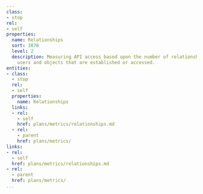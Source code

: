 ```yaml
---
class:
- stop
rel:
- self
properties:
  name: Relationships
  sort: 3878
  level: 2
  description: Measuring API access based upon the number of relationships between
    users and objects that are established or accessed.
entities:
- class:
  - stop
  rel:
  - self
  properties:
    name: Relationships
  links:
  - rel:
    - self
    href: plans/metrics/relationships.md
  - rel:
    - parent
    href: plans/metrics/
links:
- rel:
  - self
  href: plans/metrics/relationships.md
- rel:
  - parent
  href: plans/metrics/
...
```

